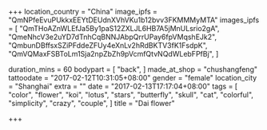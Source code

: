 +++
location_country = "China"
image_ipfs = "QmNPfeEvuPUkkxEEYtDEUdnXVhVKu1b12bvv3FKMMMyMTA"
images_ipfs = [  "QmTHoAZnWLEfJa5By1paS12ZXLJL6HB7A5jMnULsrio2gA",
  "QmeNhcV3e2uYD7dTnhCqBNNJAbpQrrUPay6fpVMqshEJk2",
  "QmbunDBffsxSZiPFddeZFUy4eXnLv2hRdBKTV3fK1FsdpK",
  "QmVQMaxFSBToLm1Sja2npZbZh9pVcmfQtvNQdWLebFPfBj",
]

duration_mins = 60
bodypart = [
  "back",
]
made_at_shop = "chushangfeng"
tattoodate = "2017-02-12T10:31:05+08:00"
gender = "female"
location_city = "Shanghai"
extra = ""
date = "2017-02-13T17:17:04+08:00"
tags = [
  "color",
  "flower",
  "koi",
  "lotus",
  "stars",
  "butterfly",
  "skull",
  "cat",
  "colorful",
  "simplicity",
  "crazy",
  "couple",
]
title = "Dai flower"

+++
